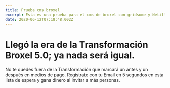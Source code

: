 ```yaml
---
title: Prueba cms broxel
excerpt: Esta es una prueba para el cms de broxel con gridsome y Netiflix
date: 2020-06-12T07:18:48.002Z
---
```

# Llegó la era de la Transformación Broxel 5.0; ya nada será igual.

No te quedes fuera de la Transformación que marcará un antes y un después en medios de pago. Regístrate con tu Email en 5 segundos en esta lista de espera y gana dinero al invitar a más personas.